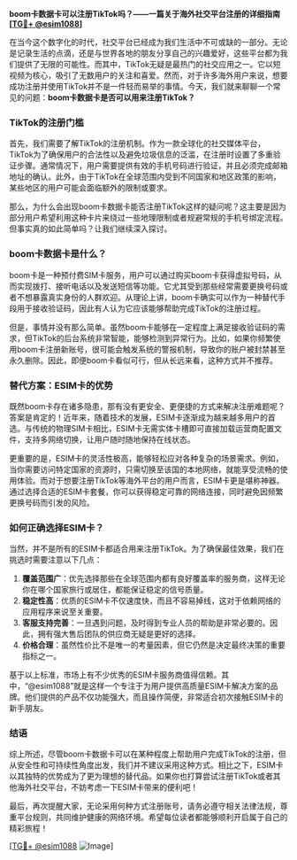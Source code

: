 **boom卡数据卡可以注册TikTok吗？——一篇关于海外社交平台注册的详细指南[[TG💪+ @esim1088](https://t.me/s/esim1088)]**

在当今这个数字化的时代，社交平台已经成为我们生活中不可或缺的一部分。无论是记录生活的点滴，还是与世界各地的朋友分享自己的兴趣爱好，这些平台都为我们提供了无限的可能性。而其中，TikTok无疑是最热门的社交应用之一。它以短视频为核心，吸引了无数用户的关注和喜爱。然而，对于许多海外用户来说，想要成功注册并使用TikTok并不是一件轻而易举的事情。今天，我们就来聊聊一个常见的问题：**boom卡数据卡是否可以用来注册TikTok？**

### TikTok的注册门槛

首先，我们需要了解TikTok的注册机制。作为一款全球化的社交媒体平台，TikTok为了确保用户的合法性以及避免垃圾信息的泛滥，在注册时设置了多重验证步骤。通常情况下，用户需要提供有效的手机号码进行验证，并且必须完成邮箱地址的确认。此外，由于TikTok在全球范围内受到不同国家和地区政策的影响，某些地区的用户可能会面临额外的限制或要求。

那么，为什么会出现boom卡数据卡能否注册TikTok这样的疑问呢？这主要是因为部分用户希望利用这种卡片来绕过一些地理限制或者规避常规的手机号绑定流程。但事实真的如此简单吗？让我们继续深入探讨。

### boom卡数据卡是什么？

boom卡是一种预付费SIM卡服务，用户可以通过购买boom卡获得虚拟号码，从而实现拨打、接听电话以及发送短信等功能。它尤其受到那些经常需要更换号码或者不想暴露真实身份的人群欢迎。从理论上讲，boom卡确实可以作为一种替代手段用于接收验证码，因此有人认为它应该能够帮助完成TikTok的注册过程。

但是，事情并没有那么简单。虽然boom卡能够在一定程度上满足接收验证码的需求，但TikTok的后台系统非常智能，能够检测到异常行为。比如，如果你频繁使用boom卡注册新账号，很可能会触发系统的警报机制，导致你的账户被封禁甚至永久删除。因此，即便boom卡看似可行，但从长远来看，这种方式并不推荐。

### 替代方案：ESIM卡的优势

既然boom卡存在诸多隐患，那有没有更安全、更便捷的方式来解决注册难题呢？答案是肯定的！近年来，随着技术的发展，ESIM卡逐渐成为越来越多用户的首选。与传统的物理SIM卡相比，ESIM卡无需实体卡槽即可直接加载运营商配置文件，支持多网络切换，让用户随时随地保持在线状态。

更重要的是，ESIM卡的灵活性极高，能够轻松应对各种复杂的场景需求。例如，当你需要访问特定国家的资源时，只需切换至该国的本地网络，就能享受流畅的使用体验。而对于想要注册TikTok等海外平台的用户而言，ESIM卡更是堪称神器。通过选择合适的ESIM卡套餐，你可以获得稳定可靠的网络连接，同时避免因频繁更换号码而引发的风险。

### 如何正确选择ESIM卡？

当然，并不是所有的ESIM卡都适合用来注册TikTok。为了确保最佳效果，我们在挑选时需要注意以下几点：

1. **覆盖范围广**：优先选择那些在全球范围内都有良好覆盖率的服务商，这样无论你在哪个国家旅行或居住，都能保证稳定的信号质量。
2. **稳定性高**：优质的ESIM卡不仅速度快，而且不容易掉线，这对于依赖网络的应用程序来说至关重要。
3. **客服支持完善**：一旦遇到问题，及时得到专业人员的帮助是非常必要的。因此，拥有强大售后团队的供应商无疑是更好的选择。
4. **价格合理**：虽然性价比不是唯一的考量因素，但它仍然是决定最终决策的重要指标之一。

基于以上标准，市场上有不少优秀的ESIM卡服务商值得信赖。其中，“@esim1088”就是这样一个专注于为用户提供高质量ESIM卡解决方案的品牌。他们提供的产品不仅功能强大，而且操作简便，非常适合初次接触ESIM卡的新手朋友。

### 结语

综上所述，尽管boom卡数据卡可以在某种程度上帮助用户完成TikTok的注册，但从安全性和可持续性角度出发，我们并不建议采用这种方式。相比之下，ESIM卡以其独特的优势成为了更为理想的替代品。如果你也打算尝试注册TikTok或者其他海外社交平台，不妨考虑一下ESIM卡带来的便利吧！

最后，再次提醒大家，无论采用何种方式注册账号，请务必遵守相关法律法规，尊重平台规则，共同维护健康的网络环境。希望每位读者都能够顺利开启属于自己的精彩旅程！

[[TG💪+ @esim1088](https://t.me/s/esim1088) ![Image](https://i.postimg.cc/4NQfJmqS/Snipaste-2025-05-13-00-14-12.png)]
